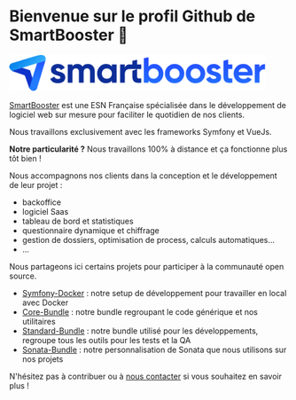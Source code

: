 # Bienvenue sur le profil Github de SmartBooster 🚀

<a href="https://www.smartbooster.io"><img src="https://raw.githubusercontent.com/smartbooster/.github/main/profile/public/logo/smartbooster-logo.svg" height="65" alt="SmartBooster"></a>

[SmartBooster](https://www.smartbooster.io) est une ESN Française spécialisée dans le développement de logiciel web sur 
mesure pour faciliter le quotidien de nos clients.

Nous travaillons exclusivement avec les frameworks Symfony et VueJs.

**Notre particularité ?** Nous travaillons 100% à distance et ça fonctionne plus tôt bien !

Nous accompagnons nos clients dans la conception et le développement de leur projet :
- backoffice
- logiciel Saas
- tableau de bord et statistiques
- questionnaire dynamique et chiffrage
- gestion de dossiers, optimisation de process, calculs automatiques...
- ...

Nous partageons ici certains projets pour participer à la communauté open source.

* [Symfony-Docker](https://github.com/smartbooster/symfony-docker) : notre setup de développement pour travailler en local avec Docker 
* [Core-Bundle](https://github.com/smartbooster/core-bundle) : notre bundle regroupant le code générique et nos utilitaires 
* [Standard-Bundle](https://github.com/smartbooster/standard-bundle) : notre bundle utilisé pour les développements, regroupe tous les outils pour les tests et la QA 
* [Sonata-Bundle](https://github.com/smartbooster/sonata-bundle) : notre personnalisation de Sonata que nous utilisons sur nos projets

N'hésitez pas à contribuer ou à [nous contacter](https://www.smartbooster.io/contact) si vous souhaitez en savoir plus !

